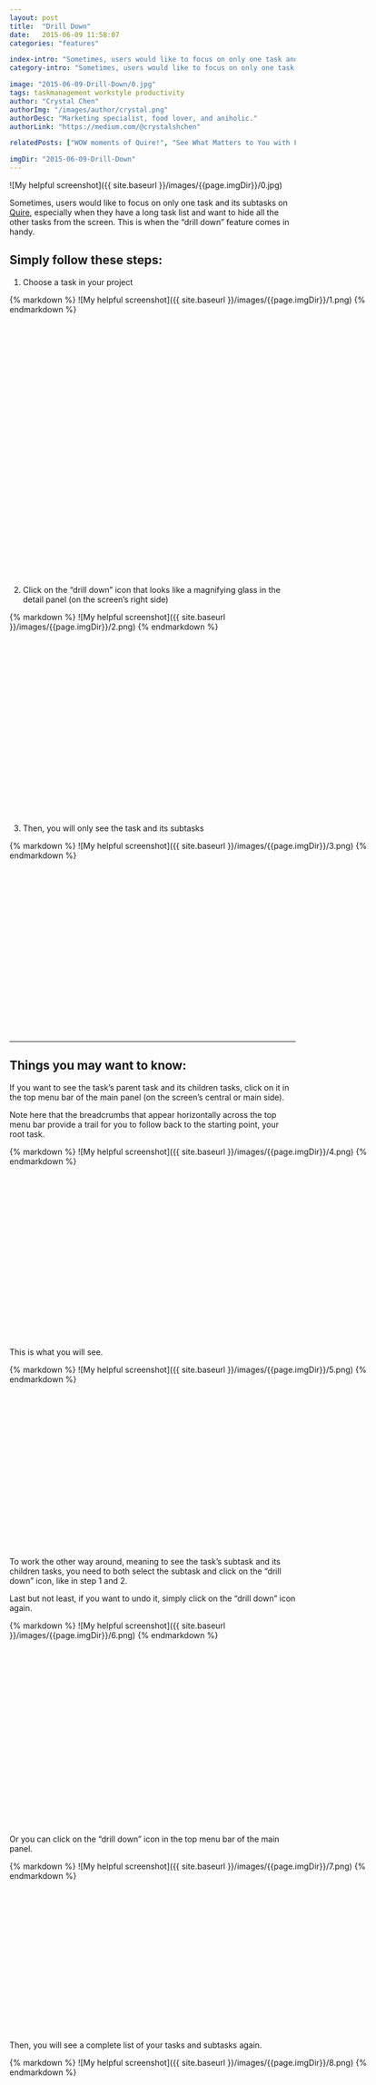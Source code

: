 ```yaml
---
layout: post
title:  "Drill Down"
date:   2015-06-09 11:58:07
categories: "features"

index-intro: "Sometimes, users would like to focus on only one task and its subtasks on [Quire](https://quire.io/), especially when they have a long task list and want to hide all the other tasks from the screen. This is when the “drill down” feature comes in handy."
category-intro: "Sometimes, users would like to focus on only one task and its subtasks on [Quire](https://quire.io/), especially when they have a long task list and want to hide all the other tasks from the screen..."

image: "2015-06-09-Drill-Down/0.jpg"
tags: taskmanagement workstyle productivity
author: "Crystal Chen"
authorImg: "/images/author/crystal.png"
authorDesc: "Marketing specialist, food lover, and aniholic."
authorLink: "https://medium.com/@crystalshchen"

relatedPosts: ["WOW moments of Quire!", "See What Matters to You with Filter"]

imgDir: "2015-06-09-Drill-Down"
---
```



![My helpful screenshot]({{ site.baseurl }}/images/{{page.imgDir}}/0.jpg)

Sometimes, users would like to focus on only one task and its subtasks on [Quire](https://quire.io/), especially when they have a long task list and want to hide all the other tasks from the screen. This is when the “drill down” feature comes in handy.

## Simply follow these steps:

1. Choose a task in your project

<div style="width: 700px; height: 497px; margin: 0 auto;">
{% markdown %}
![My helpful screenshot]({{ site.baseurl }}/images/{{page.imgDir}}/1.png)
{% endmarkdown %}
</div>

2. Click on the “drill down” icon that looks like a magnifying glass in the detail panel (on the screen’s right side)

<div style="width: 557px; height: 358px; margin: 0 auto;">
{% markdown %}
![My helpful screenshot]({{ site.baseurl }}/images/{{page.imgDir}}/2.png)
{% endmarkdown %}
</div>

3. Then, you will only see the task and its subtasks

<div style="width: 700px; height: 339px; margin: 0 auto;">
{% markdown %}
![My helpful screenshot]({{ site.baseurl }}/images/{{page.imgDir}}/3.png)
{% endmarkdown %}
</div>

---

## Things you may want to know:

If you want to see the task’s parent task and its children tasks, click on it in the top menu bar of the main panel (on the screen’s central or main side).

Note here that the breadcrumbs that appear horizontally across the top menu bar provide a trail for you to follow back to the starting point, your root task.

<div style="width: 700px; height: 339px; margin: 0 auto;">
{% markdown %}
![My helpful screenshot]({{ site.baseurl }}/images/{{page.imgDir}}/4.png)
{% endmarkdown %}
</div>

This is what you will see.

<div style="width: 700px; height: 324px; margin: 0 auto;">
{% markdown %}
![My helpful screenshot]({{ site.baseurl }}/images/{{page.imgDir}}/5.png)
{% endmarkdown %}
</div>

To work the other way around, meaning to see the task’s subtask and its children tasks, you need to both select the subtask and click on the “drill down” icon, like in step 1 and 2.

Last but not least, if you want to undo it, simply click on the “drill down” icon again.

<div style="width: 559px; height: 362px; margin: 0 auto;">
{% markdown %}
![My helpful screenshot]({{ site.baseurl }}/images/{{page.imgDir}}/6.png)
{% endmarkdown %}
</div>

Or you can click on the “drill down” icon in the top menu bar of the main panel.

<div style="width: 700px; height: 301px; margin: 0 auto;">
{% markdown %}
![My helpful screenshot]({{ site.baseurl }}/images/{{page.imgDir}}/7.png)
{% endmarkdown %}
</div>

Then, you will see a complete list of your tasks and subtasks again.

<div style="width: 700px; height: 535px; margin: 0 auto;">
{% markdown %}
![My helpful screenshot]({{ site.baseurl }}/images/{{page.imgDir}}/8.png)
{% endmarkdown %}
</div>

You may also want to know the shortcut for the “drill down” feature: **Ctrl+D**. To undo, simply press the same keys again.

As you can see, “drill down” is very useful for users who want to focus on a single task without being distracted by the others.

## <div style="text-align:center;">See you in our next report!<div>

[jekyll]:      http://jekyllrb.com
[jekyll-gh]:   https://github.com/jekyll/jekyll
[jekyll-help]: https://github.com/jekyll/jekyll-help
